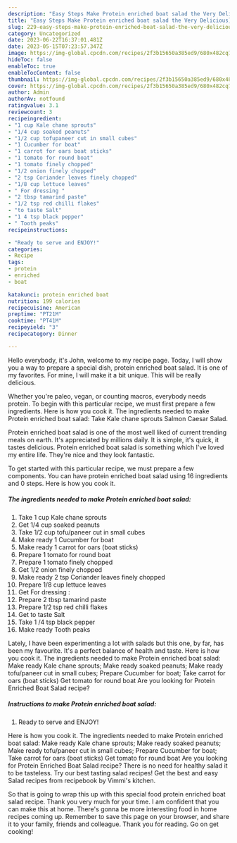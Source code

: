 ```yaml
---
description: "Easy Steps Make Protein enriched boat salad the Very Delicious}"
title: "Easy Steps Make Protein enriched boat salad the Very Delicious}"
slug: 229-easy-steps-make-protein-enriched-boat-salad-the-very-delicious
category: Uncategorized
date: 2023-06-22T16:37:01.481Z
date: 2023-05-15T07:23:57.347Z
image: https://img-global.cpcdn.com/recipes/2f3b15650a385ed9/680x482cq70/protein-enriched-boat-salad-recipe-main-photo.jpg
hideToc: false
enableToc: true
enableTocContent: false
thumbnail: https://img-global.cpcdn.com/recipes/2f3b15650a385ed9/680x482cq70/protein-enriched-boat-salad-recipe-main-photo.jpg
cover: https://img-global.cpcdn.com/recipes/2f3b15650a385ed9/680x482cq70/protein-enriched-boat-salad-recipe-main-photo.jpg
author: Admin
authorAv: notfound
ratingvalue: 3.1
reviewcount: 3
recipeingredient:
- "1 cup Kale chane sprouts"
- "1/4 cup soaked peanuts"
- "1/2 cup tofupaneer cut in small cubes"
- "1 Cucumber for boat"
- "1 carrot for oars boat sticks"
- "1 tomato for round boat"
- "1 tomato finely chopped"
- "1/2 onion finely chopped"
- "2 tsp Coriander leaves finely chopped"
- "1/8 cup lettuce leaves"
- " For dressing "
- "2 tbsp tamarind paste"
- "1/2 tsp red chilli flakes"
- "to taste Salt"
- "1 4 tsp black pepper"
- " Tooth peaks"
recipeinstructions:

- "Ready to serve and ENJOY!"
categories:
- Recipe
tags:
- protein
- enriched
- boat

katakunci: protein enriched boat 
nutrition: 199 calories
recipecuisine: American
preptime: "PT21M"
cooktime: "PT41M"
recipeyield: "3"
recipecategory: Dinner

---
```



Hello everybody, it's John, welcome to my recipe page. Today, I will show you a way to prepare a special dish, protein enriched boat salad. It is one of my favorites. For mine, I will make it a bit unique. This will be really delicious.

Whether you&#39;re paleo, vegan, or counting macros, everybody needs protein. To begin with this particular recipe, we must first prepare a few ingredients. Here is how you cook it. The ingredients needed to make Protein enriched boat salad: Take Kale chane sprouts Salmon Caesar Salad.

Protein enriched boat salad is one of the most well liked of current trending meals on earth. It's appreciated by millions daily. It is simple, it's quick, it tastes delicious. Protein enriched boat salad is something which I've loved my entire life. They're nice and they look fantastic.


To get started with this particular recipe, we must prepare a few components. You can have protein enriched boat salad using 16 ingredients and 0 steps. Here is how you cook it.

<!--inarticleads1-->

##### The ingredients needed to make Protein enriched boat salad:

1. Take 1 cup Kale chane sprouts
1. Get 1/4 cup soaked peanuts
1. Take 1/2 cup tofu/paneer cut in small cubes
1. Make ready 1 Cucumber for boat
1. Make ready 1 carrot for oars (boat sticks)
1. Prepare 1 tomato for round boat
1. Prepare 1 tomato finely chopped
1. Get 1/2 onion finely chopped
1. Make ready 2 tsp Coriander leaves finely chopped
1. Prepare 1/8 cup lettuce leaves
1. Get  For dressing :
1. Prepare 2 tbsp tamarind paste
1. Prepare 1/2 tsp red chilli flakes
1. Get to taste Salt
1. Take 1 /4 tsp black pepper
1. Make ready  Tooth peaks


Lately, I have been experimenting a lot with salads but this one, by far, has been my favourite. It&#39;s a perfect balance of health and taste. Here is how you cook it. The ingredients needed to make Protein enriched boat salad: Make ready Kale chane sprouts; Make ready soaked peanuts; Make ready tofu/paneer cut in small cubes; Prepare Cucumber for boat; Take carrot for oars (boat sticks) Get tomato for round boat Are you looking for Protein Enriched Boat Salad recipe? 

<!--inarticleads2-->

##### Instructions to make Protein enriched boat salad:


1. Ready to serve and ENJOY!

Here is how you cook it. The ingredients needed to make Protein enriched boat salad: Make ready Kale chane sprouts; Make ready soaked peanuts; Make ready tofu/paneer cut in small cubes; Prepare Cucumber for boat; Take carrot for oars (boat sticks) Get tomato for round boat Are you looking for Protein Enriched Boat Salad recipe? There is no need for healthy salad it to be tasteless. Try our best tasting salad recipes! Get the best and easy Salad recipes from recipebook by Vimmi&#39;s kitchen. 

So that is going to wrap this up with this special food protein enriched boat salad recipe. Thank you very much for your time. I am confident that you can make this at home. There's gonna be more interesting food in home recipes coming up. Remember to save this page on your browser, and share it to your family, friends and colleague. Thank you for reading. Go on get cooking!
